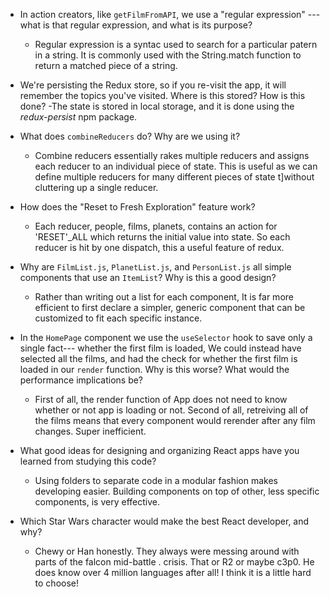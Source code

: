 - In action creators, like `getFilmFromAPI`, we use a "regular expression" ---
  what is that regular expression, and what is its purpose?
	- Regular expression is a syntac used to search for a particular patern in a string. It is commonly used with the String.match function to return a matched piece of a string.
  
- We're persisting the Redux store, so if you re-visit the app, it will remember
  the topics you've visited. Where is this stored? How is this done?
	-The state is stored in local storage, and it is done using the *redux-persist* npm package.
  
- What does `combineReducers` do? Why are we using it? 
	- Combine reducers essentially rakes multiple reducers and assigns each reducer to an individual piece of state. This is useful as we can define multiple reducers for many different pieces of state t]without cluttering up a single reducer.

- How does the "Reset to Fresh Exploration" feature work?
	- Each reducer, people, films, planets, contains an action for 'RESET'_ALL
 which returns the initial value into state. So each reducer is hit by one dispatch, this a useful feature of redux.

- Why are `FilmList.js`, `PlanetList.js`, and 
  `PersonList.js` all simple components that use an `ItemList`?
  Why is this a good design?
	- Rather than writing out a list for each component, It is far more efficient to first declare a simpler, generic component that can be customized to fit each specific instance.

- In the `HomePage` component we use the `useSelector` hook to save only a single fact---
  whether the first film is loaded, We could instead have selected all the
  films, and had the check for whether the first film is loaded in our
  `render` function. Why is this worse? What would the performance implications
  be?
	- First of all, the render function of App does not need to know whether or not app is loading or not. Second of all, retreiving all of the films means that every component would rerender after any film changes. Super inefficient.
  
- What good ideas for designing and organizing React apps have you learned from
  studying this code?
	- Using folders to separate code in a modular fashion makes developing easier. Building components on top of other, less specific components, is very effective.
  
- Which Star Wars character would make the best React developer, and why?
	- Chewy or Han honestly. They always were messing around with parts of the falcon mid-battle . crisis. That or R2 or maybe c3p0. He does know over 4 million languages after all! I think it is a little hard to choose!
